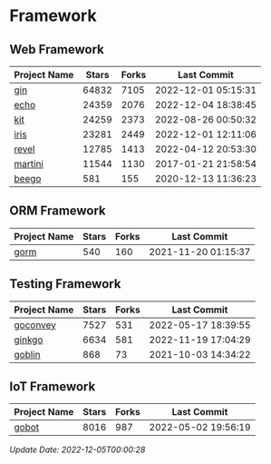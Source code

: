 # Framework

## Web Framework
| Project Name | Stars | Forks | Last Commit |
| ------------ | ----- | ----- | ----------- |
| [gin](https://github.com/gin-gonic/gin) | 64832 | 7105 | 2022-12-01 05:15:31 |
| [echo](https://github.com/labstack/echo) | 24359 | 2076 | 2022-12-04 18:38:45 |
| [kit](https://github.com/go-kit/kit) | 24259 | 2373 | 2022-08-26 00:50:32 |
| [iris](https://github.com/kataras/iris) | 23281 | 2449 | 2022-12-01 12:11:06 |
| [revel](https://github.com/revel/revel) | 12785 | 1413 | 2022-04-12 20:53:30 |
| [martini](https://github.com/go-martini/martini) | 11544 | 1130 | 2017-01-21 21:58:54 |
| [beego](https://github.com/astaxie/beego) | 581 | 155 | 2020-12-13 11:36:23 |

## ORM Framework
| Project Name | Stars | Forks | Last Commit |
| ------------ | ----- | ----- | ----------- |
| [gorm](https://github.com/jinzhu/gorm) | 540 | 160 | 2021-11-20 01:15:37 |

## Testing Framework
| Project Name | Stars | Forks | Last Commit |
| ------------ | ----- | ----- | ----------- |
| [goconvey](https://github.com/smartystreets/goconvey) | 7527 | 531 | 2022-05-17 18:39:55 |
| [ginkgo](https://github.com/onsi/ginkgo) | 6634 | 581 | 2022-11-19 17:04:29 |
| [goblin](https://github.com/franela/goblin) | 868 | 73 | 2021-10-03 14:34:22 |

## IoT Framework
| Project Name | Stars | Forks | Last Commit |
| ------------ | ----- | ----- | ----------- |
| [gobot](https://github.com/hybridgroup/gobot) | 8016 | 987 | 2022-05-02 19:56:19 |

*Update Date: 2022-12-05T00:00:28*